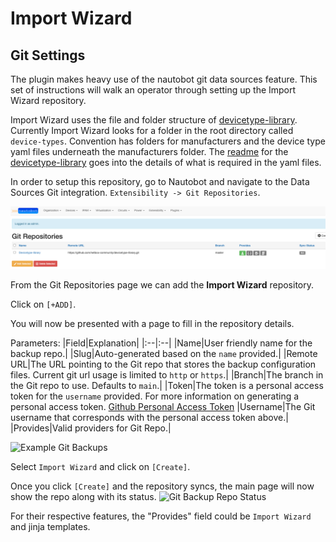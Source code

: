 # Import Wizard

## Git Settings

The plugin makes heavy use of the nautobot git data sources feature. This set of instructions will walk an operator through setting up the Import Wizard repository.  

Import Wizard uses the file and folder structure of [devicetype-library](https://github.com/netbox-community/devicetype-library).  Currently Import Wizard looks for a folder in the root directory called `device-types`.  Convention has folders for manufacturers and the device type yaml files underneath the manufacturers folder.  The [readme](https://github.com/netbox-community/devicetype-library/blob/master/README.md) for the [devicetype-library](https://github.com/netbox-community/devicetype-library) goes into the details of what is required in the yaml files.

In order to setup this repository, go to Nautobot and navigate to the Data Sources Git integration. `Extensibility -> Git Repositories`.

![Import Wizard Git Navigation](./img/merlin_gitrepo.png)

From the Git Repositories page we can add the **Import Wizard** repository.

Click on `[+ADD]`.

You will now be presented with a page to fill in the repository details.

Parameters:
|Field|Explanation|
|:--|:--|
|Name|User friendly name for the backup repo.|
|Slug|Auto-generated based on the `name` provided.|
|Remote URL|The URL pointing to the Git repo that stores the backup configuration files. Current git url usage is limited to `http` or `https`.|
|Branch|The branch in the Git repo to use. Defaults to `main`.|
|Token|The token is a personal access token for the `username` provided.  For more information on generating a personal access token. [Github Personal Access Token](https://docs.github.com/en/github/authenticating-to-github/creating-a-personal-access-token)
|Username|The Git username that corresponds with the personal access token above.|
|Provides|Valid providers for Git Repo.|
<br>

![Example Git Backups](./img/backup-git-step2.png)

Select `Import Wizard` and click on `[Create]`.

Once you click `[Create]` and the repository syncs, the main page will now show the repo along with its status.
![Git Backup Repo Status](./img/backup-git-step3.png)

For their respective features, the "Provides" field could be `Import Wizard` and jinja templates.
